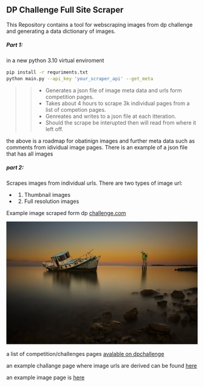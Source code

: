 ## DP Challenge Full Site Scraper

This Repository contains a tool for webscraping images from dp challenge and generating a data dictionary of images.

##### Part 1:

in a new python 3.10 virtual enviroment

```bash
pip install -r requriments.txt
python main.py --api_key 'your_scraper_api' --get_meta 
```
>> - Generates a json file of image meta data and urls form competition pages.
>> - Takes about 4 hours to scrape 3k individual pages from a list of competion pages.
>> - Genreates and writes to a json file at each itteration. 
>> - Should the scrape be interupted then will read from where it left off.

the above is a roadmap for obatinign images and further meta data such as comments from idividual image pages.
There is an example of a json file that has all images 


##### part 2:

Scrapes images from individual urls. There are two types of image url:

-  1. Thumbnail images
-  2. Full resolution images

Example image scraped form dp [challenge.com](https://www.dpchallenge.com/)

![txt](ava_images_new/1162319.jpg)

a list of competition/challenges pages [avalable on dpchallenge](https://www.dpchallenge.com/challenge_history.php?order_by=0d&open=1&member=1&speed=1&invitational=1&show_all=1)

an example challange page where image urls are derived can be found [here](https://www.dpchallenge.com/challenge_results.php?CHALLENGE_ID=3257&show_full=1)

an example image page is [here](https://www.dpchallenge.com/image.php?IMAGE_ID=1263084) 






